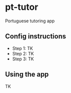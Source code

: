 # pt-tutor
Portuguese tutoring app

## Config instructions 
- Step 1: TK
- Step 2: TK 
- Step 3: TK

## Using the app 
TK
